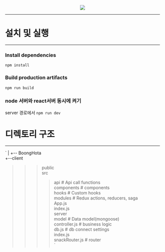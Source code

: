 <div width="147px" align="center" >
<img src="https://media.vlpt.us/images/dolarge/post/0f4e3ed7-c07c-4e48-afea-dba71b3b306b/logo.png" />
</div>

***
# 설치 및 실행
***
### Install dependencies
`npm install`

### Build production artifacts
`npm run build`

### node 서버와 react서버 동시에 켜기
server 경로에서
`npm run dev`


# 디렉토리 구조
***
`
| +-- BoongHota  
  +--client  
>>>  public  
>>>  src  
>>>>  api  # Api call functions  
>>>>  components  # components  
>>>>  hooks  # Custom hooks  
>>>>  modules  # Redux actions, reducers, saga  
>>>>  App.js  
>>>>  index.js    
>> server  
>>> model # Data model(mongoose)  
>>> controller.js # business logic  
>>> db.js # db connect settings  
>>> index.js  
>>> snackRouter.js # router  
`
